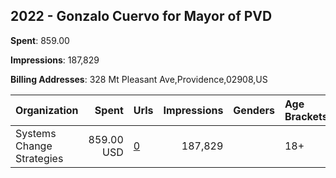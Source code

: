 ## 2022 - Gonzalo Cuervo for Mayor of PVD 
**Spent**: 859.00

**Impressions**: 187,829

**Billing Addresses**: 328 Mt Pleasant Ave,Providence,02908,US

|Organization|Spent|Urls|Impressions|Genders|Age Brackets|Country Codes|
|:---|---:|:---|---:|:---|:---|:---|
|Systems Change Strategies|859.00 USD|[0](https://www.snap.com/political-ads/asset/5ba9f0bb0a39b3a79ef64fe8d9548647d01b2bd0ac89b4977f1e85bca273cb6e?mediaType=mp4)|187,829||18+|united states|
